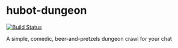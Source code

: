 # hubot-dungeon
[![Build Status](https://travis-ci.org/bronzehedwick/hubot-dungeon.svg?branch=master)](https://travis-ci.org/bronzehedwick/hubot-dungeon)

A simple, comedic, beer-and-pretzels dungeon crawl for your chat
